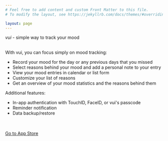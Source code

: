 ```yaml
---
# Feel free to add content and custom Front Matter to this file.
# To modify the layout, see https://jekyllrb.com/docs/themes/#overriding-theme-defaults

layout: page
---
```


*vui* - simple way to track your mood
\
&nbsp;

With vui, you can focus simply on mood tracking:
- Record your mood for the day or any previous days that you missed
- Select reasons behind your mood and add a personal note to your entry
- View your mood entries in calendar or list form
- Customize your list of reasons
- Get an overview of your mood statistics and the reasons behind them

Additional features:
- In-app authentication with TouchID, FaceID, or vui's passcode
- Reminder notification
- Data backup/restore
\
&nbsp;
\
&nbsp;

[Go to App Store]()
